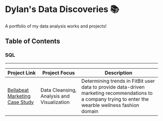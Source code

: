 # Dylan's Data Discoveries 📚

A portfolio of my data analysis works and projects!

## Table of Contents

### SQL 
---

| Project Link  | Project Focus| Description |
| --- | --- | --- |
| [Bellabeat Marketing Case Study](#-bellabeat-case-study-making-marketing-data-driven) | Data Cleansing, Analysis and Visualization | Determining trends in FitBit user data to provide data-driven marketing recommendations to a company trying to enter the wearble wellness fashion domain |
